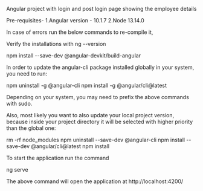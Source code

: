 
Angular project with login and post login page showing the employee details

Pre-requisites-
1.Angular version - 10.1.7
2.Node 13.14.0

In case of errors run the below commands to re-compile it,

Verify the installations with
ng --version

npm install --save-dev @angular-devkit/build-angular

In order to update the angular-cli package installed globally in your system, you need to run:

npm uninstall -g @angular-cli
npm install -g @angular/cli@latest

Depending on your system, you may need to prefix the above commands with sudo.

Also, most likely you want to also update your local project version, because inside your project directory it will be selected with higher priority than the global one:

rm -rf node_modules
npm uninstall --save-dev @angular-cli
npm install --save-dev @angular/cli@latest
npm install



To start the application run the command

ng serve

The above command will open the application at http://localhost:4200/
